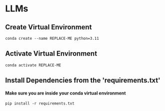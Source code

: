 # LLMs

## Create Virtual Environment

`conda create --name REPLACE-ME python=3.11`

## Activate Virtual Environment

`conda activate REPLACE-ME`

## Install Dependencies from the 'requirements.txt'

#### Make sure you are inside your conda virtual environment

`pip install -r requirements.txt`
